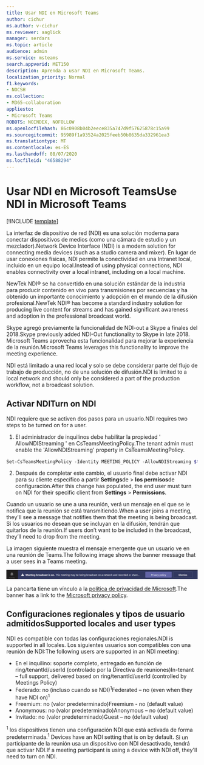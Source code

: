 ```yaml
---
title: Usar NDI en Microsoft Teams
author: cichur
ms.author: v-cichur
ms.reviewer: aaglick
manager: serdars
ms.topic: article
audience: admin
ms.service: msteams
search.appverid: MET150
description: Aprenda a usar NDI en Microsoft Teams.
localization_priority: Normal
f1.keywords:
- NOCSH
ms.collection:
- M365-collaboration
appliesto:
- Microsoft Teams
ROBOTS: NOINDEX, NOFOLLOW
ms.openlocfilehash: 86c0908b04b2eece835a747d9f57625878c15a99
ms.sourcegitcommit: 95989f1a93524a2025feeb50b8635da332961ea3
ms.translationtype: MT
ms.contentlocale: es-ES
ms.lasthandoff: 08/07/2020
ms.locfileid: "46588294"
---
```

# <a name="use-ndi-in-microsoft-teams"></a><span data-ttu-id="27405-103">Usar NDI en Microsoft Teams</span><span class="sxs-lookup"><span data-stu-id="27405-103">Use NDI in Microsoft Teams</span></span>

[!INCLUDE [template](includes/preview-feature.md)]

<span data-ttu-id="27405-104">La interfaz de dispositivo de red (NDI) es una solución moderna para conectar dispositivos de medios (como una cámara de estudio y un mezclador).</span><span class="sxs-lookup"><span data-stu-id="27405-104">Network Device Interface (NDI) is a modern solution for connecting media devices (such as a studio camera and mixer).</span></span> <span data-ttu-id="27405-105">En lugar de usar conexiones físicas, NDI permite la conectividad en una Intranet local, incluido en un equipo local.</span><span class="sxs-lookup"><span data-stu-id="27405-105">Instead of using physical connections, NDI enables connectivity over a local intranet, including on a local machine.</span></span>

<span data-ttu-id="27405-106">NewTek NDI® se ha convertido en una solución estándar de la industria para producir contenido en vivo para transmisiones por secuencias y ha obtenido un importante conocimiento y adopción en el mundo de la difusión profesional.</span><span class="sxs-lookup"><span data-stu-id="27405-106">NewTek NDI® has become a standard industry solution for producing live content for streams and has gained significant awareness and adoption in the professional broadcast world.</span></span>

<span data-ttu-id="27405-107">Skype agregó previamente la funcionalidad de NDI-out a Skype a finales del 2018.</span><span class="sxs-lookup"><span data-stu-id="27405-107">Skype previously added NDI-Out functionality to Skype in late 2018.</span></span> <span data-ttu-id="27405-108">Microsoft Teams aprovecha esta funcionalidad para mejorar la experiencia de la reunión.</span><span class="sxs-lookup"><span data-stu-id="27405-108">Microsoft Teams leverages this functionality to improve the meeting experience.</span></span>

<span data-ttu-id="27405-109">NDI está limitado a una red local y solo se debe considerar parte del flujo de trabajo de producción, no de una solución de difusión.</span><span class="sxs-lookup"><span data-stu-id="27405-109">NDI is limited to a local network and should only be considered a part of the production workflow, not a broadcast solution.</span></span>

## <a name="turn-on-ndi"></a><span data-ttu-id="27405-110">Activar NDI</span><span class="sxs-lookup"><span data-stu-id="27405-110">Turn on NDI</span></span>

<span data-ttu-id="27405-111">NDI requiere que se activen dos pasos para un usuario.</span><span class="sxs-lookup"><span data-stu-id="27405-111">NDI requires two steps to be turned on for a user.</span></span>

1. <span data-ttu-id="27405-112">El administrador de inquilinos debe habilitar la propiedad ' AllowNDIStreaming ' en CsTeamsMeetingPolicy.</span><span class="sxs-lookup"><span data-stu-id="27405-112">The tenant admin must enable the 'AllowNDIStreaming' property in CsTeamsMeetingPolicy.</span></span>

```PowerShell
Set-CsTeamsMeetingPolicy -Identity MEETING_POLICY -AllowNDIStreaming $true
```

2. <span data-ttu-id="27405-113">Después de completar este cambio, el usuario final debe activar NDI para su cliente específico a partir **Settings**de  >  **los permisos**de configuración.</span><span class="sxs-lookup"><span data-stu-id="27405-113">After this change has populated, the end user must turn on NDI for their specific client from **Settings** > **Permissions**.</span></span>

<span data-ttu-id="27405-114">Cuando un usuario se une a una reunión, verá un mensaje en el que se le notifica que la reunión se está transmitiendo.</span><span class="sxs-lookup"><span data-stu-id="27405-114">When a user joins a meeting, they'll see a message that notifies them that the meeting is being broadcast.</span></span> <span data-ttu-id="27405-115">Si los usuarios no desean que se incluyan en la difusión, tendrán que quitarlos de la reunión.</span><span class="sxs-lookup"><span data-stu-id="27405-115">If users don’t want to be included in the broadcast, they’ll need to drop from the meeting.</span></span>

<span data-ttu-id="27405-116">La imagen siguiente muestra el mensaje emergente que un usuario ve en una reunión de Teams.</span><span class="sxs-lookup"><span data-stu-id="27405-116">The following image shows the banner message that a user sees in a Teams meeting.</span></span>

![Una imagen del banner NDI que se muestra en una reunión de Teams.](media/NDI-disclosure.png)

<span data-ttu-id="27405-118">La pancarta tiene un vínculo a la [política de privacidad de Microsoft](https://aka.ms/teamsprivacy).</span><span class="sxs-lookup"><span data-stu-id="27405-118">The banner has a link to the [Microsoft privacy policy](https://aka.ms/teamsprivacy).</span></span>

## <a name="supported-locales-and-user-types"></a><span data-ttu-id="27405-119">Configuraciones regionales y tipos de usuario admitidos</span><span class="sxs-lookup"><span data-stu-id="27405-119">Supported locales and user types</span></span>

<span data-ttu-id="27405-120">NDI es compatible con todas las configuraciones regionales.</span><span class="sxs-lookup"><span data-stu-id="27405-120">NDI is supported in all locales.</span></span> <span data-ttu-id="27405-121">Los siguientes usuarios son compatibles con una reunión de NDI:</span><span class="sxs-lookup"><span data-stu-id="27405-121">The following users are supported in an NDI meeting:</span></span>

- <span data-ttu-id="27405-122">En el inquilino: soporte completo, entregado en función de ring/tenantId/userId (controlado por la Directiva de reuniones)</span><span class="sxs-lookup"><span data-stu-id="27405-122">In-tenant – full support, delivered based on ring/tenantId/userId (controlled by Meetings Policy)</span></span>
- <span data-ttu-id="27405-123">Federado: no (incluso cuando se NDI)<sup>1</sup></span><span class="sxs-lookup"><span data-stu-id="27405-123">Federated – no (even when they have NDI on)<sup>1</sup></span></span>
- <span data-ttu-id="27405-124">Freemium: no (valor predeterminado)</span><span class="sxs-lookup"><span data-stu-id="27405-124">Freemium - no (default value)</span></span>
- <span data-ttu-id="27405-125">Anonymous: no (valor predeterminado)</span><span class="sxs-lookup"><span data-stu-id="27405-125">Anonymous – no (default value)</span></span>
- <span data-ttu-id="27405-126">Invitado: no (valor predeterminado)</span><span class="sxs-lookup"><span data-stu-id="27405-126">Guest – no  (default value)</span></span>

<span data-ttu-id="27405-127"><sup>1</sup> los dispositivos tienen una configuración NDI que está activada de forma predeterminada.</span><span class="sxs-lookup"><span data-stu-id="27405-127"><sup>1</sup> Devices have an NDI setting that is on by default.</span></span> <span data-ttu-id="27405-128">Si un participante de la reunión usa un dispositivo con NDI desactivado, tendrá que activar NDI.</span><span class="sxs-lookup"><span data-stu-id="27405-128">If a meeting participant is using a device with NDI off, they'll need to turn on NDI.</span></span>
